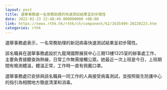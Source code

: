 ```yaml
---
layout: post
title: 選舉事務處一名常務助理的快速測試結果呈初步陽性
date: 2022-02-23 22:48:49.000000000 +08:00
link: https://news.rthk.hk/rthk/ch/component/k2/1635499-20220223.htm
categories: rthk
---
```


選舉事務處表示，一名常務助理的新冠病毒快速測試結果呈初步陽性。
 
該名職員在選舉事務處設於九龍灣國際展貿中心三期13樓1325室的辦事處工作，主要負責接聽查詢熱線，日常工作無需接觸公眾。她最近一次上班是今日，上班期間有檢測體溫，體溫正常，工作時一直有佩戴口罩。
 
選舉事務處已安排與該名職員一同工作的人員接受病毒測試，並按照衞生防護中心的指引為相關地方徹底清潔和消毒。

